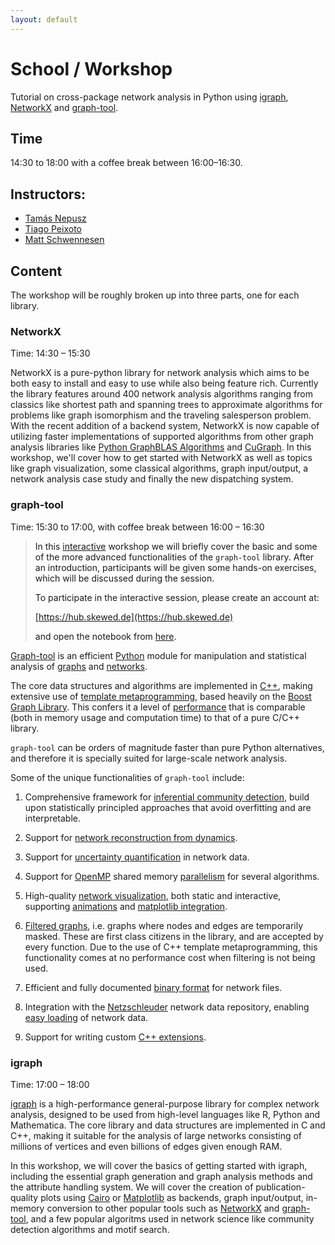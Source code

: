 ```yaml
---
layout: default
---
```


# School / Workshop

Tutorial on cross-package network analysis in Python using [igraph](https://python.igraph.org), [NetworkX](https://networkx.org) and [graph-tool](https://graph-tool.skewed.de/).

## Time

14:30 to 18:00 with a coffee break between 16:00–16:30.

## Instructors:

 - [Tamás Nepusz](http://github.com/ntamas/)
 - [Tiago Peixoto](https://skewed.de/tiago/)
 - [Matt Schwennesen](http://www.schwennesen.org/)

## Content

The workshop will be roughly broken up into three parts, one for each library.

### NetworkX

Time: 14:30 – 15:30

NetworkX is a pure-python library for network analysis which aims to be both
easy to install and easy to use while also being feature rich. Currently the
library features around 400 network analysis algorithms ranging from classics
like shortest path and spanning trees to approximate algorithms for problems
like graph isomorphism and the traveling salesperson problem. With the recent
addition of a backend system, NetworkX is now capable of utilizing faster
implementations of supported algorithms from other graph analysis libraries like
[Python GraphBLAS Algorithms](https://github.com/python-graphblas/graphblas-algorithms) and
[CuGraph](https://github.com/rapidsai/cugraph/tree/branch-24.04/python/nx-cugraph).
In this workshop, we'll cover how to get started with NetworkX as well as topics
like graph visualization, some classical algorithms, graph input/output, a
network analysis case study and finally the new dispatching system.

### graph-tool

Time: 15:30 to 17:00, with coffee break between 16:00 – 16:30

<style>
blockquote {
 color: inherit !important;
}
</style>

> In this <u>interactive</u> workshop we will briefly cover the basic and some
> of the more advanced functionalities of the `graph-tool` library. After an
> introduction, participants will be given some hands-on exercises, which will
> be discussed during the session.
>
> To participate in the interactive session, please create an account at:
>
>    [https://hub.skewed.de](https://hub.skewed.de)
>
> and open the notebook from [here](https://hub.skewed.de/hub/user-redirect/git-pull?repo=https%3A%2F%2Fgithub.com%2Fcount0%2Fgt-nascol&urlpath=lab%2Ftree%2Fgt-nascol%2Fgt-workshop.ipynb&branch=master).

[Graph-tool](https://graph-tool.skewed.de) is an efficient
[Python](https://www.python.org) module for manipulation and statistical
analysis of [graphs](https://en.wikipedia.org/wiki/Graph_%28mathematics%29) and
[networks](https://en.wikipedia.org/wiki/Network_theory).

The core data structures and algorithms are implemented in
[C++](https://en.wikipedia.org/wiki/C%2B%2B), making extensive use of [template
metaprogramming](https://en.wikipedia.org/wiki/Template_metaprogramming), based
heavily on the [Boost Graph
Library](https://www.boost.org/doc/libs/release/libs/graph). This confers it a
level of [performance](https://graph_tool.skewed.de/performance.html) that is
comparable (both in memory usage and computation time) to that of a pure C/C++
library.

`graph-tool` can be orders of magnitude faster than pure Python alternatives,
and therefore it is specially suited for large-scale network analysis.

Some of the unique functionalities of `graph-tool` include:

1.  Comprehensive framework for [inferential community
    detection](https://graph-tool.skewed.de/static/doc/demos/inference/inference.html#inference-howto),
    build upon statistically principled approaches that avoid overfitting and
    are interpretable.

1.  Support for [network reconstruction from
    dynamics](https://graph-tool.skewed.de/static/doc/demos/reconstruction_indirect/reconstruction.html).

1.  Support for [uncertainty
    quantification](https://graph-tool.skewed.de/static/doc/demos/reconstruction_direct/reconstruction.html)
    in network data.

1.  Support for [OpenMP](https://en.wikipedia.org/wiki/OpenMP) shared memory
    [parallelism](https://graph-tool.skewed.de/static/doc/parallel.html) for several algorithms.
    
1.  High-quality [network visualization](https://graph-tool.skewed.de/static/doc/draw.html#draw), both
    static and interactive, supporting
    [animations](https://graph-tool.skewed.de/static/doc/demos/animation/animation.html#animation) and
    [matplotlib
    integration](https://graph-tool.skewed.de/static/doc/demos/matplotlib/matplotlib.html#matplotlib-sec).
    
1.  [Filtered graphs](https://graph-tool.skewed.de/static/doc/quickstart.html#sec-graph-filtering), i.e.
    graphs where nodes and edges are temporarily masked. These are first class
    citizens in the library, and are accepted by every function. Due to the use of
    C++ template metaprogramming, this functionality comes at no performance
    cost when filtering is not being used.
    
1.  Efficient and fully documented [binary
    format](https://graph-tool.skewed.de/static/doc/gt_format.html#sec-gt-format) for network files.
    
1.  Integration with the [Netzschleuder](https://networks.skewed.de) network
    data repository, enabling [easy loading](https://graph-tool.skewed.de/static/doc/collection.html#graph_tool.collection.ns) of network data.
    
1.  Support for writing custom [C++
extensions](https://graph-tool.skewed.de/static/doc/demos/cppextensions/cppextensions.html#cppextensions).

### igraph

Time: 17:00 – 18:00

[igraph](https://igraph.org) is a high-performance general-purpose library for
complex network analysis, designed to be used from high-level languages like R,
Python and Mathematica. The core library and data structures are implemented in
C and C++, making it suitable for the analysis of large networks consisting of
millions of vertices and even billions of edges given enough RAM.

In this workshop, we will cover the basics of getting started with igraph,
including the essential graph generation and graph analysis methods and the
attribute handling system. We will cover the creation of publication-quality
plots using [Cairo](https://www.cairographics.org/) or
[Matplotlib](https://matplotlib.org/) as backends, graph input/output,
in-memory conversion to other popular tools such as
[NetworkX](https://networkx.org) and
[graph-tool](https://graph-tool.skewed.de), and a few popular algoritms used in
network science like community detection algorithms and motif search.

